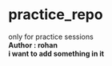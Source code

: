 # practice_repo
only for practice sessions
<br> <b>Author : rohan 
<br>i want to add something in it 
 
